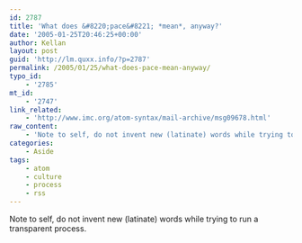 ```yaml
---
id: 2787
title: 'What does &#8220;pace&#8221; *mean*, anyway?'
date: '2005-01-25T20:46:25+00:00'
author: Kellan
layout: post
guid: 'http://lm.quxx.info/?p=2787'
permalink: /2005/01/25/what-does-pace-mean-anyway/
typo_id:
    - '2785'
mt_id:
    - '2747'
link_related:
    - 'http://www.imc.org/atom-syntax/mail-archive/msg09678.html'
raw_content:
    - 'Note to self, do not invent new (latinate) words while trying to run a transparent process.'
categories:
    - Aside
tags:
    - atom
    - culture
    - process
    - rss
---
```


Note to self, do not invent new (latinate) words while trying to run a transparent process.